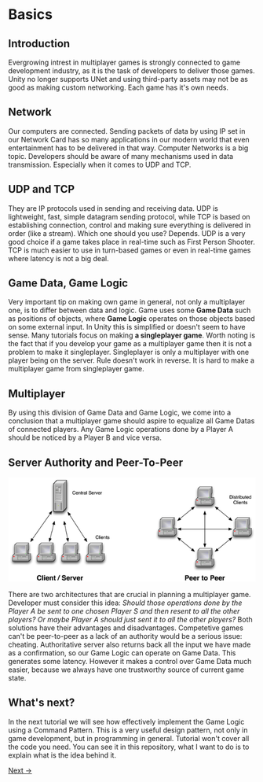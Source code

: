 # Basics

## Introduction
Evergrowing intrest in multiplayer games is strongly connected to game development industry, as it is the task of developers to deliver those games. Unity no longer supports UNet and using third-party assets may not be as good as making custom networking. Each game has it's own needs.

## Network
Our computers are connected. Sending packets of data by using IP set in our Network Card has so many applications in our modern world that even entertainment has to be delivered in that way. Computer Networks is a big topic. Developers should be aware of many mechanisms used in data transmission. Especially when it comes to UDP and TCP.

## UDP and TCP
They are IP protocols used in sending and receiving data. UDP is lightweight, fast, simple datagram sending protocol, while TCP is based on establishing connection, control and making sure everything is delivered in order (like a stream). Which one should you use? Depends. UDP is a very good choice if a game takes place in real-time such as First Person Shooter. TCP is much easier to use in turn-based games or even in real-time games where latency is not a big deal.

## Game Data, Game Logic
Very important tip on making own game in general, not only a multiplayer one, is to differ between data and logic. Game uses some **Game Data** such as positions of objects, where **Game Logic** operates on those objects based on some external input. In Unity this is simplified or doesn't seem to have sense. Many tutorials focus on making **a singleplayer game**. Worth noting is the fact that if you develop your game as a multiplayer game then it is not a problem to make it singleplayer. Singleplayer is only a multiplayer with one player being on the server. Rule doesn't work in reverse. It is hard to make a multiplayer game from singleplayer game.

## Multiplayer
By using this division of Game Data and Game Logic, we come into a conclusion that a multiplayer game should aspire to equalize all Game Datas of connected players. Any Game Logic operations done by a Player A should be noticed by a Player B and vice versa.  

## Server Authority and Peer-To-Peer
![Server vs. P2P](networks.png)

There are two architectures that are crucial in planning a multiplayer game. Developer must consider this idea: *Should those operations done by the Player A be sent to one chosen Player S and then resent to all the other players? Or maybe Player A should just sent it to all the other players?* Both solutions have their advantages and disadvantages. Competetive games can't be peer-to-peer as a lack of an authority would be a serious issue: cheating. Authoritative server also returns back all the input we have made as a confirmation, so our Game Logic can operate on Game Data. This generates some latency. However it makes a control over Game Data much easier, because we always have one trustworthy source of current game state.

## What's next?
In the next tutorial we will see how effectively implement the Game Logic using a Command Pattern. This is a very useful design pattern, not only in game development, but in programming in general. Tutorial won't cover all the code you need. You can see it in this repository, what I want to do is to explain what is the idea behind it. 

[Next ->](02commandPattern.md)

